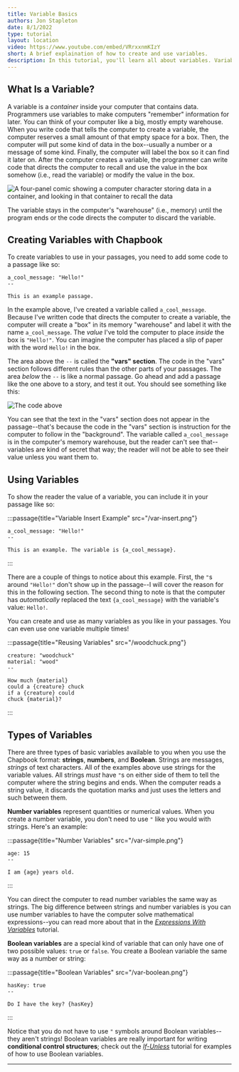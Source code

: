 ```yaml
---
title: Variable Basics
authors: Jon Stapleton
date: 8/1/2022
type: tutorial
layout: location
video: https://www.youtube.com/embed/VRrxxnmKIzY
short: A brief explaination of how to create and use variables.
description: In this tutorial, you'll learn all about variables. Variables are containers that store information; they allow you to direct your story to "remember" information for later, and use that information across multiple passages. Using variables allows you to simplify stories with a lot of repetition, but they also open up lots of creative possibilities after you learn some other skills, like modifying variables across your story or using variables to embed passages.
---
```


## What Is a Variable?

A variable is a *container* inside your computer that contains data. Programmers use variables to make computers "remember" information for later. You can think of your computer like a big, mostly empty warehouse. When you write code that tells the computer to create a variable, the computer reserves a small amount of that empty space for a box. Then, the computer will put some kind of data in the box--usually a number or a message of some kind. Finally, the computer will label the box so it can find it later on. After the computer creates a variable, the programmer can write code that directs the computer to recall and use the value in the box somehow (i.e., read the variable) or modify the value in the box. 

![A four-panel comic showing a computer character storing data in a container, and looking in that container to recall the data](/var-comic.png)

The variable stays in the computer's "warehouse" (i.e., memory) until the program ends or the code directs the computer to discard the variable.

## Creating Variables with Chapbook

To create variables to use in your passages, you need to add some code to a passage like so:

```
a_cool_message: "Hello!"
--

This is an example passage.
```

In the example above, I've created a variable called `a_cool_message`. Because I've written code that directs the computer to create a variable, the computer will create a "box" in its memory "warehouse" and label it with the name `a_cool_message`. The *value* I've told the computer to place *inside* the box is `"Hello!"`. You can imagine the computer has placed a slip of paper with the word `Hello!` in the box.

The area above the `--` is called the **"vars" section**. The code in the "vars" section follows different rules than the other parts of your passages. The area *below* the `--` is like a normal passage. Go ahead and add a passage like the one above to a story, and test it out. You should see something like this:

![The code above](/var-null.png)

You can see that the text in the "vars" section does not appear in the passage--that's because the code in the "vars" section is instruction for the computer to follow in the "background". The variable called `a_cool_message` is in the computer's memory warehouse, but the reader can't see that--variables are kind of secret that way; the reader will not be able to see their value unless you want them to.

## Using Variables

To show the reader the value of a variable, you can include it in your passage like so:

:::passage{title="Variable Insert Example" src="/var-insert.png"}
```
a_cool_message: "Hello!"
--

This is an example. The variable is {a_cool_message}.
```
:::

There are a couple of things to notice about this example. First, the `"`s around `"Hello!"` don't show up in the passage--I will cover the reason for this in the following section. The second thing to note is that the computer has *automatically* replaced the text `{a_cool_message}` with the variable's value: `Hello!`.

You can create and use as many variables as you like in your passages. You can even use one variable multiple times!

:::passage{title="Reusing Variables" src="/woodchuck.png"}
```
creature: "woodchuck"
material: "wood"
--

How much {material}
could a {creature} chuck 
if a {creature} could
chuck {material}?
```
:::

## Types of Variables

There are three types of basic variables available to you when you use the Chapbook format: **strings**, **numbers**, and **Boolean**. Strings are messages, *strings* of text characters. All of the examples above use strings for the variable values. All strings *must* have `"`s on either side of them to tell the computer where the string begins and ends. When the computer reads a string value, it discards the quotation marks and just uses the letters and such between them.

**Number variables** represent quantities or numerical values. When you create a number variable, you don't need to use `"` like you would with strings. Here's an example:

:::passage{title="Number Variables" src="/var-simple.png"}
```
age: 15
--

I am {age} years old.
```
:::

You can direct the computer to read number variables the same way as strings. The big difference between strings and number variables is you can use number variables to have the computer solve mathematical expressions--you can read more about that in the *[Expressions With Variables](/locations/arithmetic-expressions)* tutorial.

**Boolean variables** are a special kind of variable that can only have one of two possible values: `true` or `false`. You create a Boolean variable the same way as a number or string:

:::passage{title="Boolean Variables" src="/var-boolean.png"}
```
hasKey: true
--

Do I have the key? {hasKey}
```
:::

Notice that you do not have to use `"` symbols around Boolean variables--they aren't strings! Boolean variables are really important for writing **conditional control structures**; check out the *[If-Unless](/locations/if-unless)* tutorial for examples of how to use Boolean variables.

---